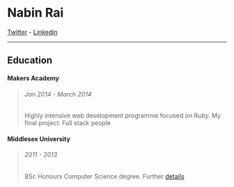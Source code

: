 Nabin Rai
===

[Twitter] - [Linkedin]
***

Education
---

#### Makers Academy
>###### Jan 2014 - March 2014
>Highly intensive web development programme focused on Ruby. 
>My final project: Full stack people

#### Middlesex University
>###### 2011 - 2013
>BSc Honours Computer Science degree. Further [details]




[Twitter]: https://twitter.com/nabinrai369
[Linkedin]: http://www.linkedin.com/profile/view?id=235773751&trk=nav_responsive_tab_profile
[details]: http://www.mdx.ac.uk/courses/undergraduate/computing_it/computer_science_bsc.aspx
